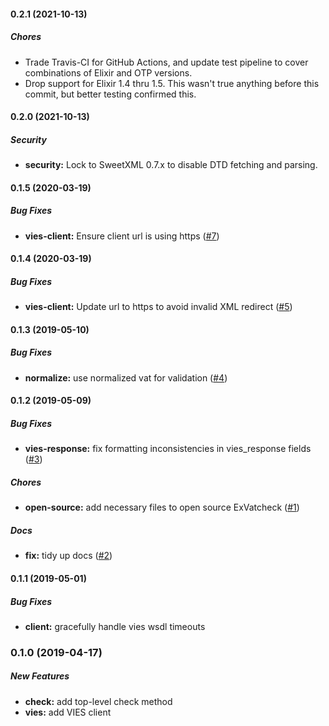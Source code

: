 #### 0.2.1 (2021-10-13)

##### Chores

* Trade Travis-CI for GitHub Actions, and update test pipeline to cover
    combinations of Elixir and OTP versions.
* Drop support for Elixir 1.4 thru 1.5. This wasn't true anything before this
  commit, but better testing confirmed this.

#### 0.2.0 (2021-10-13)

##### Security

* **security:** Lock to SweetXML 0.7.x to disable DTD fetching and parsing.

#### 0.1.5 (2020-03-19)

##### Bug Fixes

* **vies-client:** Ensure client url is using https ([#7](https://github.com/taxjar/ex_vatcheck/pull/7))

#### 0.1.4 (2020-03-19)

##### Bug Fixes

* **vies-client:** Update url to https to avoid invalid XML redirect ([#5](https://github.com/taxjar/ex_vatcheck/pull/5))

#### 0.1.3 (2019-05-10)

##### Bug Fixes

* **normalize:** use normalized vat for validation ([#4](https://github.com/taxjar/ex_vatcheck/pull/4))

#### 0.1.2 (2019-05-09)

##### Bug Fixes

* **vies-response:** fix formatting inconsistencies in vies_response fields ([#3](https://github.com/taxjar/ex_vatcheck/pull/3))

##### Chores

* **open-source:** add necessary files to open source ExVatcheck ([#1](https://github.com/taxjar/ex_vatcheck/pull/1))

##### Docs

* **fix:** tidy up docs ([#2](https://github.com/taxjar/ex_vatcheck/pull/2))

#### 0.1.1 (2019-05-01)

##### Bug Fixes

* **client:** gracefully handle vies wsdl timeouts

### 0.1.0 (2019-04-17)

##### New Features

* **check:** add top-level check method
* **vies:**  add VIES client
